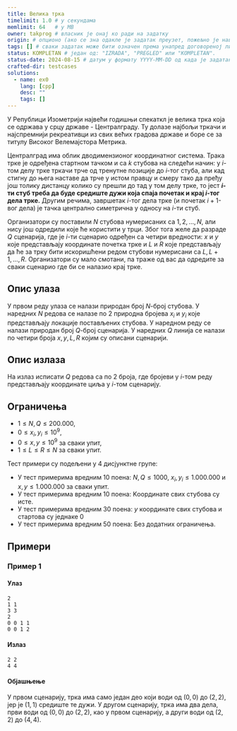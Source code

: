 ```yaml
---
title: Велика трка
timelimit: 1.0 # у секундама
memlimit: 64   # y MB
owner: takprog # власник је онај ко ради на задатку
origin: # опционо (ако се зна одакле је задатак преузет, пожељно је навести извор)
tags: [] # сваки задатак може бити означен према унапред договореној листи ознака
status: KOMPLETAN # један од: "IZRADA", "PREGLED" или "KOMPLETAN".
status-date: 2024-08-15 # датум у формату YYYY-MM-DD од када је задатак у наведеном статусу
crafted-dir: testcases
solutions:
  - name: ex0
    lang: [cpp]
    desc: ""
    tags: []
---
```


﻿У Републици Изометрији највећи годишњи спекаткл је велика трка која се одржава у срцу државе - Централграду. Ту долазе најбољи тркачи и најспремнији рекреативци из свих већих градова државе и боре се за титулу Високог Велемајстора Метрика.

Централград има облик дводимензионог координатног система. Трака трке је одређена стартном тачком и са $k$ стубова на следећи начин: у $i$-том делу трке тркачи трче од тренутне позиције до $i$-тог стуба, али кад стигну до њега наставе да трче у истом правцу и смеру тако да пређу још толику дистанцу колико су прешли до тад у том делу трке, то јест **$i$-ти стуб треба да буде средиште дужи која спаја почетак и крај $i$-тог дела трке.** Другим речима, завршетак $i$-тог дела трке (и почетак $i+1$-вог дела) је тачка централно симетрична у односу на $i$-ти стуб.   

Организатори су поставили $N$ стубова нумерисаних са $1,2,\ldots,N$, али нису још одредили које ће користити у трци. Због тога желе да разраде $Q$ сценарија, где је $i$-ти сценарио одређен са четири вредности: $x$ и $y$ које представљају координате почетка трке и  $L$ и $R$ које представљају да ће за трку бити искоришћени редом стубови нумерисани са $L,L+1,\ldots,R$. Организатори су мало смотани, па траже од вас да одредите за сваки сценарио где би се налазио крај трке.
## Опис улаза
У првом реду улаза се налази природан број $N$-број стубова. У наредних $N$ редова се налазе по $2$ природна бројевa $x_i$ и $y_i$ које представљају локације постављених стубова. У наредном реду се налази природан број $Q$-број сценарија. У наредних $Q$ линија се налази по четири броја $x,y,L,R$ којим су описани сценарији.
## Опис излаза
На излаз исписати $Q$ редова са по $2$ броја, где бројеви у $i$-том реду представљају координате циља у $i$-том сценарију.
## Ограничења

-   $1 \leq N,Q \leq 200.000$,
-   $0\le x_i,y_i\le10^9$,
-   $0\le x ,y\le10^9$ за сваки упит,
-   $1\le L\le R\le N$ за сваки упит.

Тест примери су подељени у 4 дисјунктне групе:

-   У тест примерима вредним $10$ поена:  $N,Q\leq 1000$,  $x_i,y_i\le 1.000.000$ и $x,y\le 1.000.000$ за сваки упит.
-   У тест примерима вредним $10$ поена: Kоординате свих стубова су исте.
-   У тест примерима вредним $30$ поена: $y$ координате свих стубова и стартова су једнаке $0$
-   У тест примерима вредним $50$ поена: Без додатних ограничења.

## Примери

### Пример 1

#### Улаз

```
2
1 1
3 3
2
0 0 1 1
0 0 1 2
```

#### Излаз

```
2 2
4 4
```
#### Објашњење

У првом сценарију, трка има само један део који води од $(0,0)$ до $(2,2)$, јер је $(1,1)$ средиште те дужи. У другом сценарију, трка има два дела, први води од $(0,0)$ до $(2,2)$, као у првом сценарију, а други води од $(2,2)$ до $(4,4)$.
